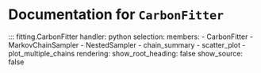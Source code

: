 # Documentation for `CarbonFitter`

::: fitting.CarbonFitter
    handler: python
    selection:
      members:
        - CarbonFitter
        - MarkovChainSampler
        - NestedSampler
        - chain_summary
        - scatter_plot
        - plot_multiple_chains
    rendering:
      show_root_heading: false
      show_source: false